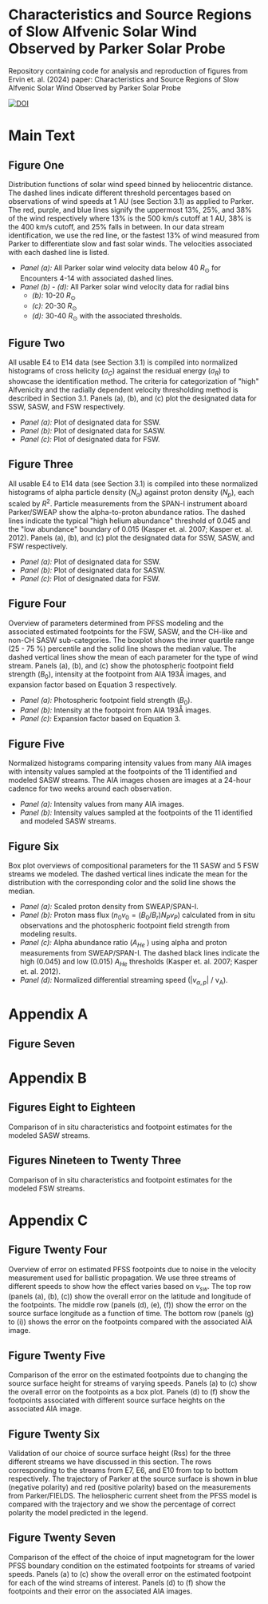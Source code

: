 # Characteristics and Source Regions of Slow Alfvenic Solar Wind Observed by Parker Solar Probe

Repository containing code for analysis and reproduction of figures from Ervin et. al. (2024) paper: Characteristics and Source Regions of Slow Alfvenic Solar Wind Observed by Parker Solar Probe

[![DOI](https://zenodo.org/badge/827028789.svg)](https://zenodo.org/doi/10.5281/zenodo.12734996)


# Main Text

## Figure One
Distribution functions of solar wind speed binned by heliocentric distance. The dashed lines indicate different threshold percentages based on observations of wind speeds at 1 AU (see Section 3.1) as applied to Parker. The red, purple, and blue lines signify the uppermost 13%, 25%, and 38% of the wind respectively where 13% is the 500 km/s cutoff at 1 AU, 38% is the 400 km/s cutoff, and 25% falls in between. In our data stream identification, we use the red line, or the fastest 13% of wind measured from Parker to differentiate slow and fast solar winds. The velocities associated with each dashed line is listed.

- *Panel (a):* All Parker solar wind velocity data below 40 $R_{\odot}$ for Encounters 4-14 with associated dashed lines.
- *Panel (b) - (d):* All Parker solar wind velocity data for radial bins
  - *(b):* 10-20 $R_{\odot}$
  - *(c):* 20-30 $R_{\odot}$
  - *(d):* 30-40 $R_{\odot}$ with the associated thresholds.

## Figure Two
All usable E4 to E14 data (see Section 3.1) is compiled into normalized histograms of cross helicity ($\sigma_C$) against the residual energy ($\sigma_R$) to showcase the identification method. The criteria for categorization of "high" Alfvenicity and the radially dependent velocity thresholding method is described in Section 3.1. Panels (a), (b), and (c) plot the designated data for SSW, SASW, and FSW respectively.

- *Panel (a):* Plot of designated data for SSW.
- *Panel (b):* Plot of designated data for SASW.
- *Panel (c):* Plot of designated data for FSW.

## Figure Three
All usable E4 to E14 data (see Section 3.1) is compiled into these normalized histograms of alpha particle density ($N_\alpha$) against proton density ($N_p$), each scaled by $R^2$. Particle measurements from the SPAN-I instrument aboard Parker/SWEAP show the alpha-to-proton abundance ratios. The dashed lines indicate the typical "high helium abundance" threshold of 0.045 and the "low abundance" boundary of 0.015 (Kasper et. al. 2007; Kasper et. al. 2012). Panels (a), (b), and (c) plot the designated data for SSW, SASW, and FSW respectively.

- *Panel (a):* Plot of designated data for SSW.
- *Panel (b):* Plot of designated data for SASW.
- *Panel (c):* Plot of designated data for FSW.

## Figure Four
Overview of parameters determined from PFSS modeling and the associated estimated footpoints for the FSW, SASW, and the CH-like and non-CH SASW sub-categories. The boxplot shows the inner quartile range (25 - 75 %) percentile and the solid line shows the median value. The dashed vertical lines show the mean of each parameter for the type of wind stream. Panels (a), (b), and (c) show the photospheric footpoint field strength ($B_0$), intensity at the footpoint from AIA 193&#8491; images, and expansion factor based on Equation 3 respectively.

- *Panel (a):* Photospheric footpoint field strength ($B_0$).
- *Panel (b):* Intensity at the footpoint from AIA 193&#8491; images.
- *Panel (c):* Expansion factor based on Equation 3.

## Figure Five
Normalized histograms comparing intensity values from many AIA images with intensity values sampled at the footpoints of the 11 identified and modeled SASW streams. The AIA images chosen are images at a 24-hour cadence for two weeks around each observation.

- *Panel (a):* Intensity values from many AIA images.
- *Panel (b):* Intensity values sampled at the footpoints of the 11 identified and modeled SASW streams.

## Figure Six
Box plot overviews of compositional parameters for the 11 SASW and 5 FSW streams we modeled. The dashed vertical lines indicate the mean for the distribution with the corresponding color and the solid line shows the median.

- *Panel (a):* Scaled proton density from SWEAP/SPAN-I.
- *Panel (b):* Proton mass flux ($n_0 v_0 = (B_0 / B_r) N_P v_P$) calculated from in situ observations and the photospheric footpoint field strength from modeling results.
- *Panel (c):* Alpha abundance ratio ($A_{He}$ ) using alpha and proton measurements from SWEAP/SPAN-I. The dashed black lines indicate the high (0.045) and low (0.015) $A_{He}$ thresholds (Kasper et. al. 2007; Kasper et. al. 2012).
- *Panel (d):* Normalized differential streaming speed ($|v_{\alpha, p}|$ / $\mathrm{v_A}$).

# Appendix A

## Figure Seven

# Appendix B

## Figures Eight to Eighteen
Comparison of in situ characteristics and footpoint estimates for the modeled SASW streams.

## Figures Nineteen to Twenty Three
Comparison of in situ characteristics and footpoint estimates for the modeled FSW streams.

# Appendix C

## Figure Twenty Four
Overview of error on estimated PFSS footpoints due to noise in the velocity measurement used for ballistic
propagation. We use three streams of different speeds to show how the effect varies based on $v_{sw}$. The top row (panels (a),
(b), (c)) show the overall error on the latitude and longitude of the footpoints. The middle row (panels (d), (e), (f)) show the
error on the source surface longitude as a function of time. The bottom row (panels (g) to (i)) shows the error on the footpoints
compared with the associated AIA image.

## Figure Twenty Five
Comparison of the error on the estimated footpoints due to changing the source surface height for streams of
varying speeds. Panels (a) to (c) show the overall error on the footpoints as a box plot. Panels (d) to (f) show the footpoints
associated with different source surface heights on the associated AIA image.

## Figure Twenty Six
Validation of our choice of source surface height (Rss) for the three different streams we have discussed in this section.
The rows corresponding to the streams from E7, E6, and E10 from top to bottom respectively. The trajectory of Parker at the
source surface is shown in blue (negative polarity) and red (positive polarity) based on the measurements from Parker/FIELDS.
The heliospheric current sheet from the PFSS model is compared with the trajectory and we show the percentage of correct
polarity the model predicted in the legend.

## Figure Twenty Seven
Comparison of the effect of the choice of input magnetogram for the lower PFSS boundary condition on the
estimated footpoints for streams of varied speeds. Panels (a) to (c) show the overall error on the estimated footpoint for each
of the wind streams of interest. Panels (d) to (f) show the footpoints and their error on the associated AIA images.
